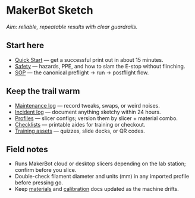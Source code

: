 # MakerBot Sketch

_Aim: reliable, repeatable results with clear guardrails._

## Start here
- [Quick Start](./quickstart.md) — get a successful print out in about 15 minutes.
- [Safety](./safety.md) — hazards, PPE, and how to slam the E-stop without flinching.
- [SOP](./sop.md) — the canonical preflight → run → postflight flow.

## Keep the trail warm
- [Maintenance log](./logs/maintenance-log.csv) — record tweaks, swaps, or weird noises.
- [Incident log](./logs/incident-log.csv) — document anything sketchy within 24 hours.
- [Profiles](./profiles/) — slicer configs; version them by slicer + material combo.
- [Checklists](./checklists/) — printable aides for training or checkout.
- [Training assets](./training/) — quizzes, slide decks, or QR codes.

## Field notes
- Runs MakerBot cloud or desktop slicers depending on the lab station; confirm before you slice.
- Double-check filament diameter and units (mm) in any imported profile before pressing go.
- Keep [materials](./materials.md) and [calibration](./calibration.md) docs updated as the machine drifts.
